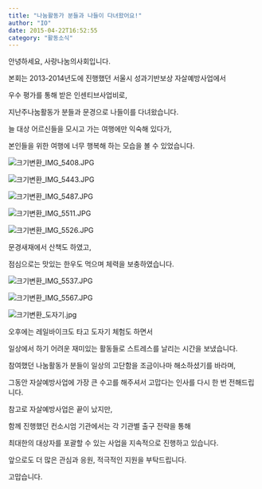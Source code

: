 ```yaml
---
title: "나눔활동가 분들과 나들이 다녀왔어요!"
author: "IO"
date: 2015-04-22T16:52:55
category: "활동소식"
---
```


안녕하세요, 사랑나눔의사회입니다.

본회는 2013-2014년도에 진행했던 서울시 성과기반보상 자살예방사업에서

우수 평가를 통해 받은 인센티브사업비로,

지난주나눔활동가 분들과 문경으로 나들이를 다녀왔습니다.

늘 대상 어르신들을 모시고 가는 여행에만 익숙해 있다가,

본인들을 위한 여행에 너무 행복해 하는 모습을 볼 수 있었습니다.

![크기변환_IMG_5408.JPG](/files/attach/images/2318/707/032/fe950e8018c061ac3230ee83497820a3.JPG)

![크기변환_IMG_5443.JPG](/files/attach/images/2318/707/032/d16cdfa4cc4d4d707ebe97aa71f85ab9.JPG)

![크기변환_IMG_5487.JPG](/files/attach/images/2318/707/032/7c8cfbeebd3c043436e82b5d9e512ad1.JPG)

![크기변환_IMG_5511.JPG](/files/attach/images/2318/707/032/b1288067aeca86417326160fd2a0ef1e.JPG)

![크기변환_IMG_5526.JPG](/files/attach/images/2318/707/032/fe4d769e74c8d281002912eba19e9601.JPG)

문경새재에서 산책도 하였고,

점심으로는 맛있는 한우도 먹으며 체력을 보충하였습니다.

![크기변환_IMG_5537.JPG](/files/attach/images/2318/707/032/6a26b62921e444e94a508fa1f21b0bec.JPG)

![크기변환_IMG_5567.JPG](/files/attach/images/2318/707/032/790054ad490e7adb150c659558e571b1.JPG)

![크기변환_도자기.jpg](/files/attach/images/2318/707/032/e903780c710c1e31fab22424870f0993.jpg)

오후에는 레일바이크도 타고 도자기 체험도 하면서

일상에서 하기 어려운 재미있는 활동들로 스트레스를 날리는 시간을 보냈습니다.

참여했던 나눔활동가 분들이 일상의 고단함을 조금이나마 해소하셨기를 바라며,

그동안 자살예방사업에 가장 큰 수고를 해주셔서 고맙다는 인사를 다시 한 번 전해드립니다.

참고로 자살예방사업은 끝이 났지만,

함께 진행했던 컨소시엄 기관에서는 각 기관별 출구 전략을 통해

최대한의 대상자를 포괄할 수 있는 사업을 지속적으로 진행하고 있습니다.

앞으로도 더 많은 관심과 응원, 적극적인 지원을 부탁드립니다.

고맙습니다.
